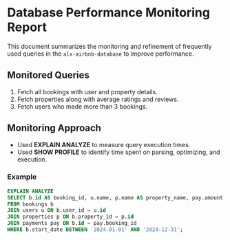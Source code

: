# Database Performance Monitoring Report

This document summarizes the monitoring and refinement of frequently used queries in the `alx-airbnb-database` to improve performance.

## Monitored Queries
1. Fetch all bookings with user and property details.
2. Fetch properties along with average ratings and reviews.
3. Fetch users who made more than 3 bookings.

## Monitoring Approach
- Used **EXPLAIN ANALYZE** to measure query execution times.
- Used **SHOW PROFILE** to identify time spent on parsing, optimizing, and execution.

### Example
```sql
EXPLAIN ANALYZE
SELECT b.id AS booking_id, u.name, p.name AS property_name, pay.amount
FROM bookings b
JOIN users u ON b.user_id = u.id
JOIN properties p ON b.property_id = p.id
JOIN payments pay ON b.id = pay.booking_id
WHERE b.start_date BETWEEN '2024-01-01' AND '2024-12-31';

